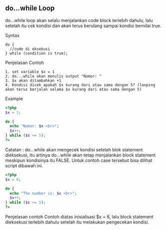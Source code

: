 ## do...while Loop
do...while loop akan selalu menjalankan code block terlebih dahulu, lalu setelah itu cek kondisi dan akan terus berulang sampai kondisi bernilai true.

Syntax
```
do {
  //code di eksekusi
} while (condition is true);
```

Penjelasan Contoh
```
1. set variable $x = 1
2. do...while akan menulis output "Nomor: "
3. $x akan ditambahkan +1
4. Kondisi dicek apakah $x kurang dari atau sama dengan 5? (looping akan terus berjalan selama $x kurang dari atau sama dengan 5)
```

Example
```php
<?php
$x = 1;

do {
  echo "Nomor: $x <br>";
  $x++;
} while ($x <= 5);
?>
```

Catatan : do...while akan mengecek kondisi setelah blok statement dieksekusi, itu artinya do...while akan tetap menjalankan block statement meskipun kondisinya itu FALSE. Untuk contoh case tersebut bisa dilihat script dibawah ini.

```php
<?php
$x = 6;

do {
  echo "The number is: $x <br>";
  $x++;
} while ($x <= 5);
?>
```

Penjelasan contoh
Contoh diatas inisialisasi $x = 6, lalu block statement dieksekusi terlebih dahulu setelah itu melakukan pengecekan kondisi.
